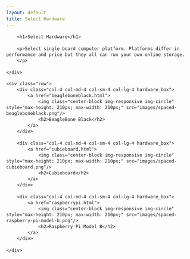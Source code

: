 ```yaml
---
layout: default
title: Select Hardware
---
```


<div class="jumbotron">
    <div class="container">

        <h1>Select Hardware</h1>

        <p>Select single board computer platform. Platforms differ in performance and price but they all can run your own online storage. 
        </p>

    </div>
</div>

<div class="container">

    <div class="row">
        <div class="col-4 col-md-4 col-sm-4 col-lg-4 hardware_box">
            <a href="beagleboneblack.html">
                <img class="center-block img-responsive img-circle" style="max-height: 210px; max-width: 210px;" src="images/spaced-beagleboneblack.png"/>
                <h2>BeagleBone Black</h2>
            </a>
        </div>

        <div class="col-4 col-md-4 col-sm-4 col-lg-4 hardware_box">
            <a href="cubieboard.html">
                <img class="center-block img-responsive img-circle" style="max-height: 210px; max-width: 210px;" src="images/spaced-cubieboard.png"/>
                <h2>Cubieboard</h2>
            </a>
        </div>
        
        <div class="col-4 col-md-4 col-sm-4 col-lg-4 hardware_box">
            <a href="raspberrypi.html">
                <img class="center-block img-responsive img-circle" style="max-height: 210px; max-width: 210px;" src="images/spaced-raspberry-pi-model-b.png"/>
                <h2>Raspberry Pi Model B</h2>
            </a>
        </div>
        
    </div>

</div>
